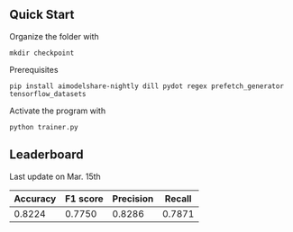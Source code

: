 ## Quick Start

Organize the folder with

```
mkdir checkpoint
```

Prerequisites

```
pip install aimodelshare-nightly dill pydot regex prefetch_generator tensorflow_datasets
```

Activate the program with

```
python trainer.py
```



## Leaderboard

Last update on Mar. 15th

| Accuracy | F1 score | Precision | Recall |
| -------- | -------- | --------- | ------ |
| 0.8224   | 0.7750   | 0.8286    | 0.7871 |

